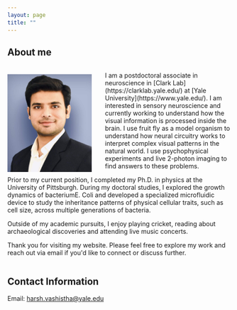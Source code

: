 ```yaml
---
layout: page
title: ""
---
```

## About me
<div style="overflow:auto;">
<img src="Picture.jpeg" alt="Alt text" style="float:left;margin-top:20px; margin-right:10px;width:190px; height:220px;"/>   
  
  <p style="margin-left:220px;"> I am a postdoctoral associate in neuroscience in [Clark Lab](https://clarklab.yale.edu/) at [Yale University](https://www.yale.edu/). I am interested in sensory neuroscience and currently working to understand how the visual information is processed inside the brain. I use fruit fly as a model organism to understand how neural circuitry works to interpret complex visual patterns in the natural world. I use psychophysical experiments and live 2-photon imaging to find answers to these problems. 
<p>
Prior to my current position, I completed my Ph.D. in physics at the University of Pittsburgh. During my doctoral studies, I explored the growth dynamics of bacteriumE. Coli and developed a specialized microfluidic device to study the inheritance patterns of physical cellular traits, such as cell size, across multiple generations of bacteria.
</p>
Outside of my academic pursuits, I enjoy playing cricket, reading about archaeological discoveries and attending live music concerts. 
<p>
  Thank you for visiting my website. Please feel free to explore my work and reach out via email if you'd like to connect or discuss further.
</p>
</div>






## Contact Information
Email: harsh.vashistha@yale.edu 
